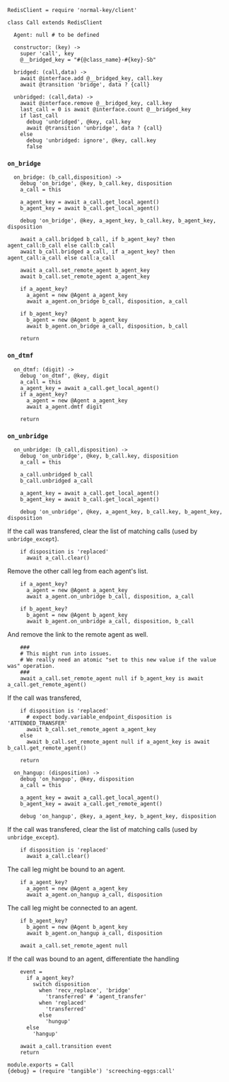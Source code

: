     RedisClient = require 'normal-key/client'

    class Call extends RedisClient

      Agent: null # to be defined

      constructor: (key) ->
        super 'call', key
        @__bridged_key = "#{@class_name}-#{key}-Sb"

      bridged: (call,data) ->
        await @interface.add @__bridged_key, call.key
        await @transition 'bridge', data ? {call}

      unbridged: (call,data) ->
        await @interface.remove @__bridged_key, call.key
        last_call = 0 is await @interface.count @__bridged_key
        if last_call
          debug 'unbridged', @key, call.key
          await @transition 'unbridge', data ? {call}
        else
          debug 'unbridged: ignore', @key, call.key
          false

### `on_bridge`

      on_bridge: (b_call,disposition) ->
        debug 'on_bridge', @key, b_call.key, disposition
        a_call = this

        a_agent_key = await a_call.get_local_agent()
        b_agent_key = await b_call.get_local_agent()

        debug 'on_bridge', @key, a_agent_key, b_call.key, b_agent_key, disposition

        await a_call.bridged b_call, if b_agent_key? then agent_call:b_call else call:b_call
        await b_call.bridged a_call, if a_agent_key? then agent_call:a_call else call:a_call

        await a_call.set_remote_agent b_agent_key
        await b_call.set_remote_agent a_agent_key

        if a_agent_key?
          a_agent = new @Agent a_agent_key
          await a_agent.on_bridge b_call, disposition, a_call

        if b_agent_key?
          b_agent = new @Agent b_agent_key
          await b_agent.on_bridge a_call, disposition, b_call

        return

### `on_dtmf`

      on_dtmf: (digit) ->
        debug 'on_dtmf', @key, digit
        a_call = this
        a_agent_key = await a_call.get_local_agent()
        if a_agent_key?
          a_agent = new @Agent a_agent_key
          await a_agent.dmtf digit

        return

### `on_unbridge`

      on_unbridge: (b_call,disposition) ->
        debug 'on_unbridge', @key, b_call.key, disposition
        a_call = this

        a_call.unbridged b_call
        b_call.unbridged a_call

        a_agent_key = await a_call.get_local_agent()
        b_agent_key = await b_call.get_local_agent()

        debug 'on_unbridge', @key, a_agent_key, b_call.key, b_agent_key, disposition

If the call was transfered, clear the list of matching calls (used by `unbridge_except`).

        if disposition is 'replaced'
          await a_call.clear()

Remove the other call leg from each agent's list.

        if a_agent_key?
          a_agent = new @Agent a_agent_key
          await a_agent.on_unbridge b_call, disposition, a_call

        if b_agent_key?
          b_agent = new @Agent b_agent_key
          await b_agent.on_unbridge a_call, disposition, b_call

And remove the link to the remote agent as well.

        ###
        # This might run into issues.
        # We really need an atomic "set to this new value if the value was" operation.
        ###
        await a_call.set_remote_agent null if b_agent_key is await a_call.get_remote_agent()

If the call was transfered,

        if disposition is 'replaced'
          # expect body.variable_endpoint_disposition is 'ATTENDED_TRANSFER'
          await b_call.set_remote_agent a_agent_key
        else
          await b_call.set_remote_agent null if a_agent_key is await b_call.get_remote_agent()

        return

      on_hangup: (disposition) ->
        debug 'on_hangup', @key, disposition
        a_call = this

        a_agent_key = await a_call.get_local_agent()
        b_agent_key = await a_call.get_remote_agent()

        debug 'on_hangup', @key, a_agent_key, b_agent_key, disposition

If the call was transfered, clear the list of matching calls (used by `unbridge_except`).

        if disposition is 'replaced'
          await a_call.clear()

The call leg might be bound to an agent.

        if a_agent_key?
          a_agent = new @Agent a_agent_key
          await a_agent.on_hangup a_call, disposition

The call leg might be connected to an agent.

        if b_agent_key?
          b_agent = new @Agent b_agent_key
          await b_agent.on_hangup a_call, disposition

        await a_call.set_remote_agent null

If the call was bound to an agent, differentiate the handling

        event =
          if a_agent_key?
            switch disposition
              when 'recv_replace', 'bridge'
                'transferred' # 'agent_transfer'
              when 'replaced'
                'transferred'
              else
                'hungup'
          else
            'hangup'

        await a_call.transition event
        return

    module.exports = Call
    {debug} = (require 'tangible') 'screeching-eggs:call'
